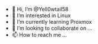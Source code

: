 - 👋 Hi, I’m @Yell0wtail58
- 👀 I’m interested in Linux
- 🌱 I’m currently learning Proxmox
- 💞️ I’m looking to collaborate on ...
- 📫 How to reach me ...

<!---
Yell0wtail58/Yell0wtail58 is a ✨ special ✨ repository because its `README.md` (this file) appears on your GitHub profile.
You can click the Preview link to take a look at your changes.
--->
